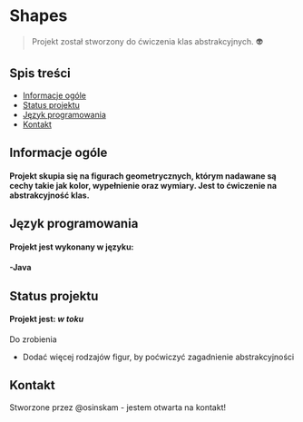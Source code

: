 # Shapes
> Projekt został stworzony do ćwiczenia klas abstrakcyjnych. :alien:

## Spis treści
* [Informacje ogóle](#informacje-ogólne)
* [Status projektu](#status-projektu)
* [Język programowania](#język-programowania)
* [Kontakt](#kontakt)


## Informacje ogóle
#### Projekt skupia się na figurach geometrycznych, którym nadawane są cechy takie jak kolor, wypełnienie oraz wymiary. Jest to ćwiczenie na abstrakcyjność klas.


## Język programowania
#### Projekt jest wykonany w języku:
#### -Java

## Status projektu
#### Projekt jest: _w toku_ 

Do zrobienia
- Dodać więcej rodzajów figur, by poćwiczyć zagadnienie abstrakcyjności


## Kontakt
Stworzone przez @osinskam - jestem otwarta na kontakt!
